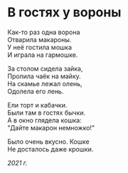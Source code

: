 # В гостях у вороны

Как-то раз одна ворона  
Отварила макароны.  
У неё гостила мошка  
И играла на гармошке.

За столом сидела зайка,  
Пролила чаёк на майку.  
На скамье лежал олень,  
Одолела его лень.

Ели торт и кабачки.  
Были там в гостях бычки.  
А в окно глядела кошка:  
"Дайте макарон немножко!"

Было очень вкусно. Кошке  
Не досталось даже крошки.

*2021 г.*